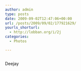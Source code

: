 ```yaml
---
author: admin
type: posts
date: 2009-09-02T12:47:06+00:00
url: /posts/2009/09/02/177921629/
yourls_shorturl:
  - http://lobban.org/i/2j
categories:
  - Photos

---
```

<div class="figure">
  <img src="http://andy.lobban.org/photo/1280/177921629/1/tumblr_kpcgujmFjR1qzrl7b" alt="" />
</div>

Deejay